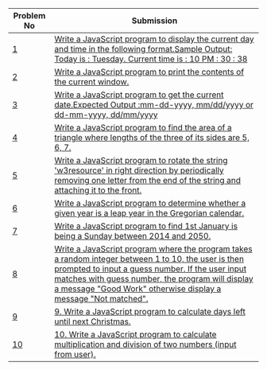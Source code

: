 | Problem No                                                            | Submission                                                     |
| --------------------------------------------------------------------- | -------------------------------------------------------------- |
| [1](https://github.com/abdullah-al-feroz/JavaScript--Problem--Solve/tree/main/Basic%20150%20Problems/71-80) | [ Write a JavaScript program to display the current day and time in the following format.Sample Output: Today is : Tuesday. Current time is : 10 PM : 30 : 38](https://github.com/abdullah-al-feroz/JavaScript--Problem--Solve/tree/main/Basic%20150%20Problems/71-80)               |
| [2](https://github.com/abdullah-al-feroz/JavaScript--Problem--Solve/tree/main/Basic%20150%20Problems/71-80) | [Write a JavaScript program to print the contents of the current window.](https://github.com/abdullah-al-feroz/JavaScript--Problem--Solve/tree/main/Basic%20150%20Problems/71-80)       |
| [3](https://github.com/abdullah-al-feroz/JavaScript--Problem--Solve/tree/main/Basic%20150%20Problems/71-80) |[Write a JavaScript program to get the current date.Expected Output :mm-dd-yyyy, mm/dd/yyyy or dd-mm-yyyy, dd/mm/yyyy](https://github.com/abdullah-al-feroz/JavaScript--Problem--Solve/tree/main/Basic%20150%20Problems/71-80) |
| [4](https://github.com/abdullah-al-feroz/JavaScript--Problem--Solve/tree/main/Basic%20150%20Problems/71-80) | [Write a JavaScript program to find the area of a triangle where lengths of the three of its sides are 5, 6, 7.](https://github.com/abdullah-al-feroz/JavaScript--Problem--Solve/tree/main/Basic%20150%20Problems/71-80)             |
| [5](https://github.com/abdullah-al-feroz/JavaScript--Problem--Solve/tree/main/Basic%20150%20Problems/71-80) | [Write a JavaScript program to rotate the string 'w3resource' in right direction by periodically removing one letter from the end of the string and attaching it to the front.](https://github.com/abdullah-al-feroz/JavaScript--Problem--Solve/tree/main/Basic%20150%20Problems/71-80)         |
| [6](https://github.com/abdullah-al-feroz/JavaScript--Problem--Solve/tree/main/Basic%20150%20Problems/71-80) | [Write a JavaScript program to determine whether a given year is a leap year in the Gregorian calendar.](https://github.com/abdullah-al-feroz/JavaScript--Problem--Solve/tree/main/Basic%20150%20Problems/71-80) |
| [7](https://github.com/abdullah-al-feroz/JavaScript--Problem--Solve/tree/main/Basic%20150%20Problems/71-80) | [Write a JavaScript program to find 1st January is being a Sunday between 2014 and 2050.](https://github.com/abdullah-al-feroz/JavaScript--Problem--Solve/tree/main/Basic%20150%20Problems/71-80)        |
| [8](https://github.com/abdullah-al-feroz/JavaScript--Problem--Solve/tree/main/Basic%20150%20Problems/71-80) | [Write a JavaScript program where the program takes a random integer between 1 to 10, the user is then prompted to input a guess number. If the user input matches with guess number, the program will display a message "Good Work" otherwise display a message "Not matched".](https://github.com/abdullah-al-feroz/JavaScript--Problem--Solve/tree/main/Basic%20150%20Problems/71-80)             |
| [9](https://github.com/abdullah-al-feroz/JavaScript--Problem--Solve/tree/main/Basic%20150%20Problems/71-80) | [9. Write a JavaScript program to calculate days left until next Christmas.](https://github.com/abdullah-al-feroz/JavaScript--Problem--Solve/tree/main/Basic%20150%20Problems/71-80) |
| [10](https://github.com/abdullah-al-feroz/JavaScript--Problem--Solve/tree/main/Basic%20150%20Problems/71-80)| [10. Write a JavaScript program to calculate multiplication and division of two numbers (input from user).](https://github.com/abdullah-al-feroz/JavaScript--Problem--Solve/tree/main/Basic%20150%20Problems/71-80) |


